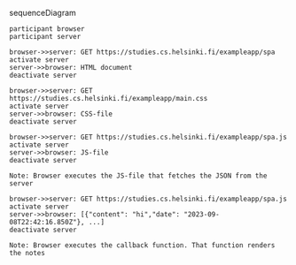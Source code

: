 sequenceDiagram

    participant browser
    participant server

    browser->>server: GET https://studies.cs.helsinki.fi/exampleapp/spa
    activate server
    server->>browser: HTML document
    deactivate server

    browser->>server: GET https://studies.cs.helsinki.fi/exampleapp/main.css
    activate server
    server->>browser: CSS-file
    deactivate server

    browser->>server: GET https://studies.cs.helsinki.fi/exampleapp/spa.js
    activate server
    server->>browser: JS-file
    deactivate server

    Note: Browser executes the JS-file that fetches the JSON from the server

    browser->>server: GET https://studies.cs.helsinki.fi/exampleapp/spa.js
    activate server
    server->>browser: [{"content": "hi","date": "2023-09-08T22:42:16.850Z"}, ...]
    deactivate server

    Note: Browser executes the callback function. That function renders the notes